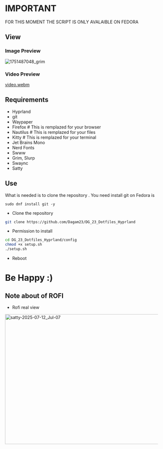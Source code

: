 # IMPORTANT  
FOR THIS MOMENT THE SCRIPT IS ONLY AVALAIBLE ON FEDORA

## View

### Image Preview
![1751487048_grim](https://github.com/user-attachments/assets/142539e7-42fa-4b08-9b62-5585f10e0568)

### Video Preview

[video.webm](https://github.com/user-attachments/assets/e9385092-a9bc-493d-bb8c-4478d0281a42)

## Requirements
- Hyprland
- git
- Waypaper
- Firefox # This is remplazed for your browser
- Nautilus # This is remplazed for your files
- Kitty # This is remplazed for your terminal
- Jet Brains Mono
- Nerd Fonts
- Swww
- Grim, Slurp
- Swaync
- Satty
## Use
What is needed is to clone the repository
. You need install git on Fedora is  

`sudo dnf install git -y`

- Clone the repository  

```bash
git clone https://github.com/Dagam23/DG_23_Dotfiles_Hyprland  
```
- Permission to install
  
```bash
cd DG_23_Dotfiles_Hyprland/config
chmod +x setup.sh
./setup.sh

```
- Reboot  

# Be Happy :)  

## Note about of ROFI

- Rofi real view

<img width="957" height="429" alt="satty-2025-07-12_Jul-07" src="https://github.com/user-attachments/assets/a17bb7cc-6d43-4bac-866d-f328f951083e" />









